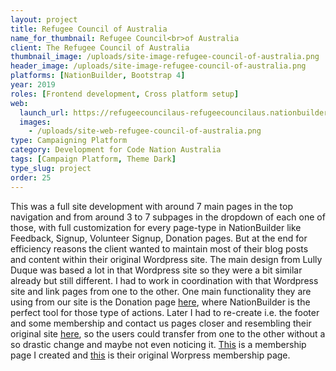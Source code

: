 ```yaml
---
layout: project
title: Refugee Council of Australia
name_for_thumbnail: Refugee Council<br>of Australia
client: The Refugee Council of Australia
thumbnail_image: /uploads/site-image-refugee-council-of-australia.png
header_image: /uploads/site-image-refugee-council-of-australia.png
platforms: [NationBuilder, Bootstrap 4]
year: 2019
roles: [Frontend development, Cross platform setup]
web:
  launch_url: https://refugeecouncilaus-refugeecouncilaus.nationbuilder.com/
  images:
    - /uploads/site-web-refugee-council-of-australia.png
type: Campaigning Platform
category: Development for Code Nation Australia
tags: [Campaign Platform, Theme Dark]
type_slug: project
order: 25
---
```


This was a full site development with around 7 main pages in the top navigation and from around 3 to 7 subpages in the dropdown of each one of those, with full customization for every page-type in NationBuilder like Feedback, Signup, Volunteer Signup, Donation pages. But at the end for efficiency reasons the client wanted to maintain most of their blog posts and content within their original Wordpress site. The main design from Lully Duque was based a lot in that Wordpress site so they were a bit similar already but still different. I had to work in coordination with that Wordpress site and link pages from one to the other. One main functionality they are using from our site is the Donation page <a href="https://refugeecouncilaus-refugeecouncilaus.nationbuilder.com/donate" target="_blank">here</a>, where NationBuilder is the perfect tool for those type of actions. Later I had to re-create i.e. the footer and some membership and contact us pages closer and resembling their original site <a href="https://www.refugeecouncil.org.au/" target="_blank">here</a>, so the users could transfer from one to the other without a so drastic change and maybe not even noticing it. <a href="https://refugeecouncilaus-refugeecouncilaus.nationbuilder.com/members" target="_blank">This</a> is a membership page I created and <a href="https://www.refugeecouncil.org.au/membership/" target="_blank">this</a> is their original Worpress membership page.